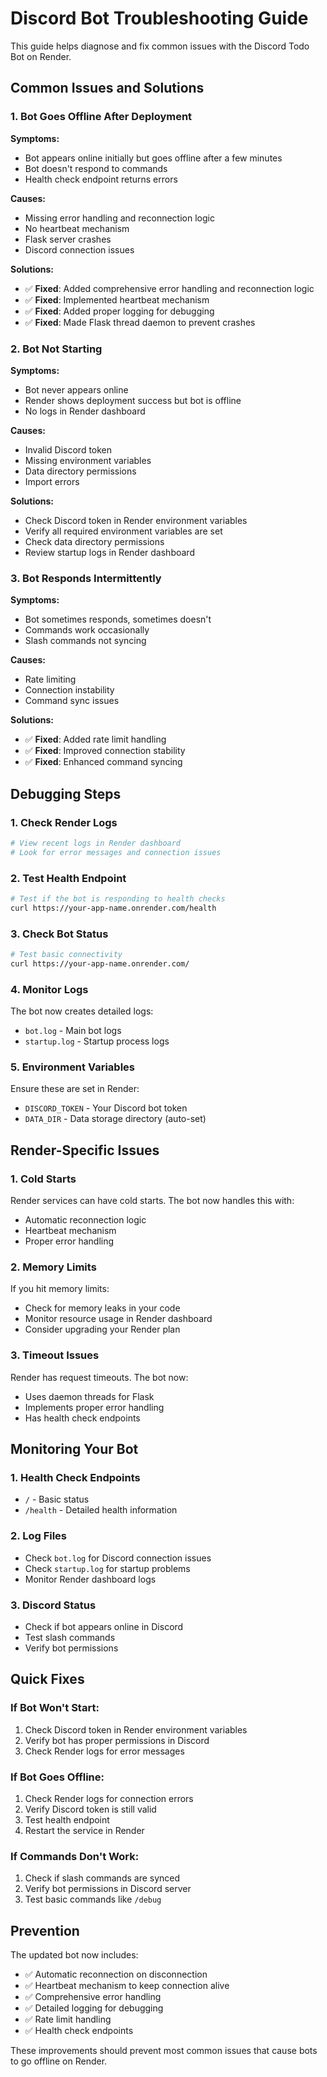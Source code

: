 # Discord Bot Troubleshooting Guide

This guide helps diagnose and fix common issues with the Discord Todo Bot on Render.

## Common Issues and Solutions

### 1. Bot Goes Offline After Deployment

**Symptoms:**
- Bot appears online initially but goes offline after a few minutes
- Bot doesn't respond to commands
- Health check endpoint returns errors

**Causes:**
- Missing error handling and reconnection logic
- No heartbeat mechanism
- Flask server crashes
- Discord connection issues

**Solutions:**
- ✅ **Fixed**: Added comprehensive error handling and reconnection logic
- ✅ **Fixed**: Implemented heartbeat mechanism
- ✅ **Fixed**: Added proper logging for debugging
- ✅ **Fixed**: Made Flask thread daemon to prevent crashes

### 2. Bot Not Starting

**Symptoms:**
- Bot never appears online
- Render shows deployment success but bot is offline
- No logs in Render dashboard

**Causes:**
- Invalid Discord token
- Missing environment variables
- Data directory permissions
- Import errors

**Solutions:**
- Check Discord token in Render environment variables
- Verify all required environment variables are set
- Check data directory permissions
- Review startup logs in Render dashboard

### 3. Bot Responds Intermittently

**Symptoms:**
- Bot sometimes responds, sometimes doesn't
- Commands work occasionally
- Slash commands not syncing

**Causes:**
- Rate limiting
- Connection instability
- Command sync issues

**Solutions:**
- ✅ **Fixed**: Added rate limit handling
- ✅ **Fixed**: Improved connection stability
- ✅ **Fixed**: Enhanced command syncing

## Debugging Steps

### 1. Check Render Logs
```bash
# View recent logs in Render dashboard
# Look for error messages and connection issues
```

### 2. Test Health Endpoint
```bash
# Test if the bot is responding to health checks
curl https://your-app-name.onrender.com/health
```

### 3. Check Bot Status
```bash
# Test basic connectivity
curl https://your-app-name.onrender.com/
```

### 4. Monitor Logs
The bot now creates detailed logs:
- `bot.log` - Main bot logs
- `startup.log` - Startup process logs

### 5. Environment Variables
Ensure these are set in Render:
- `DISCORD_TOKEN` - Your Discord bot token
- `DATA_DIR` - Data storage directory (auto-set)

## Render-Specific Issues

### 1. Cold Starts
Render services can have cold starts. The bot now handles this with:
- Automatic reconnection logic
- Heartbeat mechanism
- Proper error handling

### 2. Memory Limits
If you hit memory limits:
- Check for memory leaks in your code
- Monitor resource usage in Render dashboard
- Consider upgrading your Render plan

### 3. Timeout Issues
Render has request timeouts. The bot now:
- Uses daemon threads for Flask
- Implements proper error handling
- Has health check endpoints

## Monitoring Your Bot

### 1. Health Check Endpoints
- `/` - Basic status
- `/health` - Detailed health information

### 2. Log Files
- Check `bot.log` for Discord connection issues
- Check `startup.log` for startup problems
- Monitor Render dashboard logs

### 3. Discord Status
- Check if bot appears online in Discord
- Test slash commands
- Verify bot permissions

## Quick Fixes

### If Bot Won't Start:
1. Check Discord token in Render environment variables
2. Verify bot has proper permissions in Discord
3. Check Render logs for error messages

### If Bot Goes Offline:
1. Check Render logs for connection errors
2. Verify Discord token is still valid
3. Test health endpoint
4. Restart the service in Render

### If Commands Don't Work:
1. Check if slash commands are synced
2. Verify bot permissions in Discord server
3. Test basic commands like `/debug`

## Prevention

The updated bot now includes:
- ✅ Automatic reconnection on disconnection
- ✅ Heartbeat mechanism to keep connection alive
- ✅ Comprehensive error handling
- ✅ Detailed logging for debugging
- ✅ Rate limit handling
- ✅ Health check endpoints

These improvements should prevent most common issues that cause bots to go offline on Render. 